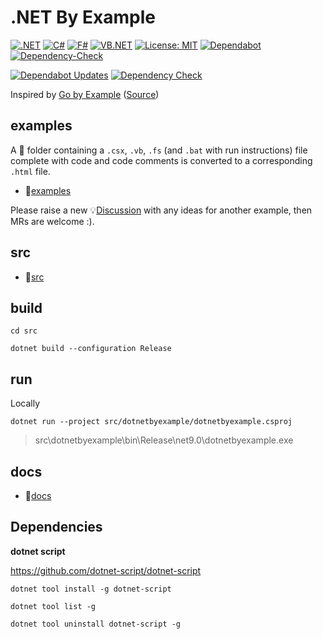 # .NET By Example

[![.NET](https://img.shields.io/badge/.NET-%23512BD4.svg?style=for-the-badge&logo=dotnet&logoColor=white)](https://dotnet.microsoft.com/)
[![C#](https://img.shields.io/badge/c%23-239120.svg?style=for-the-badge&logo=c-sharp&logoColor=white)](https://learn.microsoft.com/en-us/dotnet/csharp/)
[![F#](https://img.shields.io/badge/F%23-3498DB?style=for-the-badge&logo=fsharp&logoColor=white)](https://fsharp.org)
[![VB.NET](https://img.shields.io/badge/VB.NET-512BD4?style=for-the-badge&logo=visualbasic&logoColor=white)](https://learn.microsoft.com/en-us/dotnet/visual-basic/)
[![License: MIT](https://img.shields.io/badge/License-MIT-lightgrey.svg?style=for-the-badge)](LICENSE) <!-- https://opensource.org/licenses/MIT -->
[![Dependabot](https://img.shields.io/badge/dependabot-025E8C?style=for-the-badge&logo=dependabot&logoColor=white)](https://github.com/AlexHedley/dotnetbyexample/security/dependabot)
[![Dependency-Check](https://img.shields.io/badge/DependencyCheck-f78d0a.svg?style=for-the-badge&logo=dependencycheck&logoColor=white)](https://alexhedley.github.io/dotnetbyexample/reports/dependency-check-report.html)

[![Dependabot Updates](https://github.com/AlexHedley/dotnetbyexample/actions/workflows/dependabot/dependabot-updates/badge.svg)](https://github.com/AlexHedley/dotnetbyexample/actions/workflows/dependabot/dependabot-updates)
[![Dependency Check](https://github.com/AlexHedley/dotnetbyexample/actions/workflows/depcheck.yml/badge.svg)](https://github.com/AlexHedley/dotnetbyexample/actions/workflows/depcheck.yml)

Inspired by [Go by Example](https://gobyexample.com/) ([Source](https://github.com/mmcgrana/gobyexample))

## examples

A 📂 folder containing a `.csx`, `.vb`, `.fs` (and `.bat` with run instructions) file complete with code and code comments is converted to a corresponding `.html` file.

- 📂[examples](examples/)

Please raise a new 💡[Discussion](https://github.com/AlexHedley/dotnetbyexample/discussions/new?category=ideas) with any ideas for another example, then MRs are welcome :).

## src

- 📂[src](src/)

## build

`cd src`

`dotnet build --configuration Release`

## run

Locally

`dotnet run --project src/dotnetbyexample/dotnetbyexample.csproj`

> src\dotnetbyexample\bin\Release\net9.0\dotnetbyexample.exe

## docs

- 📂[docs](docs/README.md)

## Dependencies

**dotnet script**

https://github.com/dotnet-script/dotnet-script

`dotnet tool install -g dotnet-script`

`dotnet tool list -g`

`dotnet tool uninstall dotnet-script -g`
